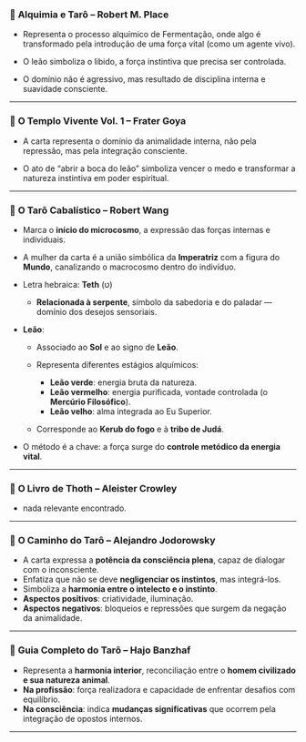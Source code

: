 ### 📘 **Alquimia e Tarô – Robert M. Place**

  * Representa o processo alquímico de Fermentação, onde algo é transformado pela introdução de uma força vital (como um agente vivo).

  * O leão simboliza o libido, a força instintiva que precisa ser controlada.

  * O domínio não é agressivo, mas resultado de disciplina interna e suavidade consciente.

---

### 📙 **O Templo Vivente Vol. 1 – Frater Goya**

  * A carta representa o domínio da animalidade interna, não pela repressão, mas pela integração consciente.

  * O ato de “abrir a boca do leão” simboliza vencer o medo e transformar a natureza instintiva em poder espiritual.


---

### 📕 **O Tarô Cabalístico – Robert Wang**

  * Marca o **início do microcosmo**, a expressão das forças internas e individuais.
  * A mulher da carta é a união simbólica da **Imperatriz** com a figura do **Mundo**, canalizando o macrocosmo dentro do indivíduo.
  * Letra hebraica: **Teth** (ט)
  
    * **Relacionada à serpente**, símbolo da sabedoria e do paladar — domínio dos desejos sensoriais.
  * **Leão**:
  
    * Associado ao **Sol** e ao signo de **Leão**.
    * Representa diferentes estágios alquímicos:
  
      * **Leão verde**: energia bruta da natureza.
      * **Leão vermelho**: energia purificada, vontade controlada (o **Mercúrio Filosófico**).
      * **Leão velho**: alma integrada ao Eu Superior.
    * Corresponde ao **Kerub do fogo** e à **tribo de Judá**.
  * O método é a chave: a força surge do **controle metódico da energia vital**.

---

### 📒 **O Livro de Thoth – Aleister Crowley**

  * nada relevante encontrado.
  
---

### 📓 **O Caminho do Tarô – Alejandro Jodorowsky**

  * A carta expressa a **potência da consciência plena**, capaz de dialogar com o inconsciente.
  * Enfatiza que não se deve **negligenciar os instintos**, mas integrá-los.
  * Simboliza a **harmonia entre o intelecto e o instinto**.
  * **Aspectos positivos**: criatividade, iluminação.
  * **Aspectos negativos**: bloqueios e repressões que surgem da negação da animalidade.

---

### 📗 **Guia Completo do Tarô – Hajo Banzhaf**

  * Representa a **harmonia interior**, reconciliação entre o **homem civilizado e sua natureza animal**.
  * **Na profissão**: força realizadora e capacidade de enfrentar desafios com equilíbrio.
  * **Na consciência**: indica **mudanças significativas** que ocorrem pela integração de opostos internos.

---